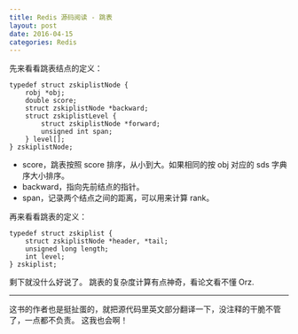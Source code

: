 ```yaml
---
title: Redis 源码阅读 - 跳表
layout: post
date: 2016-04-15
categories: Redis
---
```


先来看看跳表结点的定义：

```
typedef struct zskiplistNode {
    robj *obj;
    double score;
    struct zskiplistNode *backward;
    struct zskiplistLevel {
        struct zskiplistNode *forward;
        unsigned int span;
    } level[];
} zskiplistNode;
```

- score，跳表按照 score 排序，从小到大。如果相同的按 obj 对应的 sds 字典序大小排序。
- backward，指向先前结点的指针。
- span，记录两个结点之间的距离，可以用来计算 rank。

再来看看跳表的定义：

```
typedef struct zskiplist {
    struct zskiplistNode *header, *tail;
    unsigned long length;
    int level;
} zskiplist;
```

剩下就没什么好说了。
跳表的复杂度计算有点神奇，看论文看不懂 Orz.

---

这书的作者也是挺扯蛋的，就把源代码里英文部分翻译一下，没注释的干脆不管了，一点都不负责。
这我也会啊！


